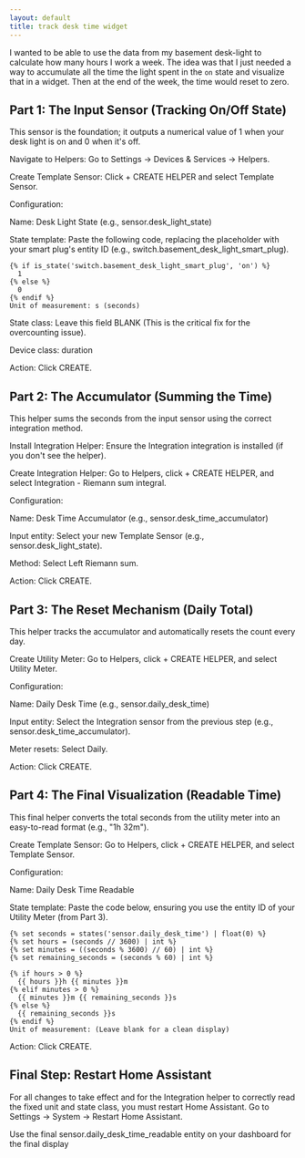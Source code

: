 ```yaml
---
layout: default
title: track desk time widget
---
```

I wanted to be able to use the data from my basement desk-light to calculate how many hours I work a week. The idea was that I just needed a way to accumulate all the time the light spent in the `on` state and visualize that in a widget. Then at the end of the week, the time would reset to zero.

## Part 1: The Input Sensor (Tracking On/Off State)
This sensor is the foundation; it outputs a numerical value of 1 when your desk light is on and 0 when it's off.

Navigate to Helpers: Go to Settings → Devices & Services → Helpers.

Create Template Sensor: Click + CREATE HELPER and select Template Sensor.

Configuration:

Name: Desk Light State (e.g., sensor.desk_light_state)

State template: Paste the following code, replacing the placeholder with your smart plug's entity ID (e.g., switch.basement_desk_light_smart_plug).

```
{% if is_state('switch.basement_desk_light_smart_plug', 'on') %}
  1
{% else %}
  0
{% endif %}
Unit of measurement: s (seconds)
```

State class: Leave this field BLANK (This is the critical fix for the overcounting issue).

Device class: duration

Action: Click CREATE.

## Part 2: The Accumulator (Summing the Time)
This helper sums the seconds from the input sensor using the correct integration method.

Install Integration Helper: Ensure the Integration integration is installed (if you don't see the helper).

Create Integration Helper: Go to Helpers, click + CREATE HELPER, and select Integration - Riemann sum integral.

Configuration:

Name: Desk Time Accumulator (e.g., sensor.desk_time_accumulator)

Input entity: Select your new Template Sensor (e.g., sensor.desk_light_state).

Method: Select Left Riemann sum.

Action: Click CREATE.

## Part 3: The Reset Mechanism (Daily Total)
This helper tracks the accumulator and automatically resets the count every day.

Create Utility Meter: Go to Helpers, click + CREATE HELPER, and select Utility Meter.

Configuration:

Name: Daily Desk Time (e.g., sensor.daily_desk_time)

Input entity: Select the Integration sensor from the previous step (e.g., sensor.desk_time_accumulator).

Meter resets: Select Daily.

Action: Click CREATE.

## Part 4: The Final Visualization (Readable Time)
This final helper converts the total seconds from the utility meter into an easy-to-read format (e.g., "1h 32m").

Create Template Sensor: Go to Helpers, click + CREATE HELPER, and select Template Sensor.

Configuration:

Name: Daily Desk Time Readable

State template: Paste the code below, ensuring you use the entity ID of your Utility Meter (from Part 3).

```
{% set seconds = states('sensor.daily_desk_time') | float(0) %}
{% set hours = (seconds // 3600) | int %}
{% set minutes = ((seconds % 3600) // 60) | int %}
{% set remaining_seconds = (seconds % 60) | int %}

{% if hours > 0 %}
  {{ hours }}h {{ minutes }}m
{% elif minutes > 0 %}
  {{ minutes }}m {{ remaining_seconds }}s
{% else %}
  {{ remaining_seconds }}s
{% endif %}
Unit of measurement: (Leave blank for a clean display)
```

Action: Click CREATE.

## Final Step: Restart Home Assistant
For all changes to take effect and for the Integration helper to correctly read the fixed unit and state class, you must restart Home Assistant. Go to Settings → System → Restart Home Assistant.

Use the final sensor.daily_desk_time_readable entity on your dashboard for the final display